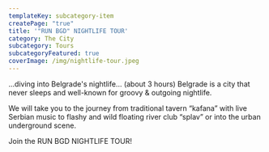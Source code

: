 ```yaml
---
templateKey: subcategory-item
createPage: "true"
title: '"RUN BGD" NIGHTLIFE TOUR'
category: The City
subcategory: Tours
subcategoryFeatured: true
coverImage: /img/nightlife-tour.jpeg
---
```

...diving into Belgrade's nightlife...
(about 3 hours)
Belgrade is a city that never sleeps and well-known for groovy & outgoing nightlife.

We will take you to the journey from traditional tavern “kafana” with live Serbian music to flashy and wild floating river club “splav” or into the urban underground scene.

Join the RUN BGD NIGHTLIFE TOUR!